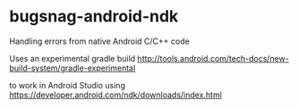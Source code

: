# bugsnag-android-ndk
Handling errors from native Android C/C++ code

Uses an experimental gradle build 
http://tools.android.com/tech-docs/new-build-system/gradle-experimental

to work in Android Studio using
https://developer.android.com/ndk/downloads/index.html
